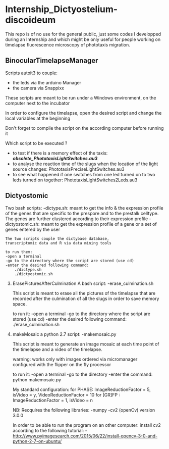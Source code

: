 # Internship_Dictyostelium-discoideum

This repo is of no use for the general public, just some codes I developped during an Internship and
which might be only useful for people working on timelapse fluorescence microscopy of phototaxis migration.

## BinocularTimelapseManager

Scripts autoit3 to couple:

- the leds via the arduino Manager
- the camera via Snappixx

These scripts are meant to be run under a Windows 
environment, on the computer next to the incubator
	
In order to configure the timelapse, open the 
desired script and change the local variables at
the beginning

Don't forget to compile the script on the according
computer before running it

Which script to be executed ?
- to test if there is a memory effect of the taxis: 
     _**obsolete_PhototaxisLightSwitches.au3**_
- to analyse the reaction time of the slugs when the location of the light source changes: PhototaxisPreciseLightSwitches.au3
- to see what happened if one switches from one led turned on to two leds turned on together: PhototaxisLightSwitches2Leds.au3

## Dictyostomic

Two bash scripts:
-dictype.sh: 
meant to get the info & the expression profile 
		of the genes that are specific to the prespore 
		and to the prestalk celltype.
		The genes are further clustered according to
		their expression profile
	-dictyostomic.sh:
		meant to get the expression profile of a gene
		or a set of genes entered by the user

	The two scripts couple the dictybase database, 	
	transcriptomic data and R via data mining tools
	 
	to run them:
	-open a terminal
	-go to the directory where the script are stored (use cd)
	-enter the desired following command:
		./dictype.sh
		./dictyostomic.sh
		
3. ErasePicturesAfterCulmination
	A bash script:
	-erase_culmination.sh

	This script is meant to erase all the pictures 
	of the timelapse that are recorded after the culmination
	of all the slugs in order to save memory space.

	to run it:
	-open a terminal
	-go to the directory where the script are stored (use cd)
	-enter the desired following command:
		./erase_culmination.sh

4. makeMosaic
	a python 2.7 script:
	-makemosaic.py

	This script is meant to generate an image mosaic
	at each time point of the timelapse and a video 
	of the timelapse.

	warning: works only with images ordered via micromanager 	 
	configured with the flipper on the fly processor

	to run it:
	-open a terminal
	-go to the directory
	-enter the command:
		python makemosaic.py
	
	My standard configuration:
	for PHASE: ImageReductionFactor = 5, isVideo = y, VideoReductionFactor = 10
	for [GR]FP : ImageReductionFactor = 1, isVideo = n

	NB: Recquires the following libraries:
	-numpy
	-cv2 (openCv) version 3.0.0 

	In order to be able to run the program on an other computer:
	install cv2 according to the following tutorial:
	-http://www.pyimagesearch.com/2015/06/22/install-opencv-3-0-and-python-2-7-on-ubuntu/
		

